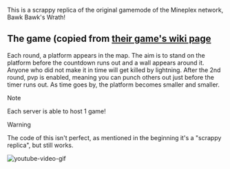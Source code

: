 This is a scrappy replica of the original gamemode of the Mineplex network, Bawk Bawk's Wrath!
## The game (copied from [their game's wiki page](https://mineplex.fandom.com/wiki/Bawk_Bawk's_Wrath_(Nano_Game))
Each round, a platform appears in the map. The aim is to stand on the platform before the countdown runs out and a wall appears around it. Anyone who did not make it in time will get killed by lightning. After the 2nd round, pvp is enabled, meaning you can punch others out just before the timer runs out. As time goes by, the platform becomes smaller and smaller.

> [!NOTE]
> Each server is able to host 1 game!

> [!WARNING]
> The code of this isn't perfect, as mentioned in the beginning it's a "scrappy replica", but still works.

![youtube-video-gif](https://github.com/iInvisibilities/Bawk-Bawk-s-Wrath/assets/78047131/70e699ab-4f60-4fc0-a946-e8df9e6884ba)

